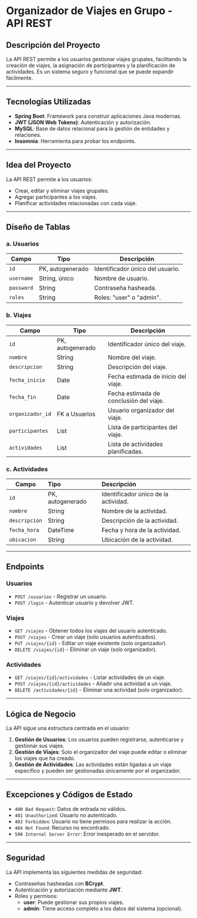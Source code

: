 # Organizador de Viajes en Grupo - API REST

## Descripción del Proyecto
La API REST permite a los usuarios gestionar viajes grupales, facilitando la creación de viajes, la asignación de participantes y la planificación de actividades. Es un sistema seguro y funcional que se puede expandir fácilmente.

---

## Tecnologías Utilizadas
- **Spring Boot**: Framework para construir aplicaciones Java modernas.
- **JWT (JSON Web Tokens)**: Autenticación y autorización.
- **MySQL**: Base de datos relacional para la gestión de entidades y relaciones.
- **Insomnia**: Herramienta para probar los endpoints.

---

## Idea del Proyecto
La API REST permite a los usuarios:
- Crear, editar y eliminar viajes grupales.
- Agregar participantes a los viajes.
- Planificar actividades relacionadas con cada viaje.

---

## Diseño de Tablas

### **a. Usuarios**
| Campo       | Tipo             | Descripción                              |
|-------------|------------------|------------------------------------------|
| `id`        | PK, autogenerado | Identificador único del usuario.         |
| `username`  | String, único    | Nombre de usuario.                       |
| `password`  | String           | Contraseña hasheada.                     |
| `roles`     | String           | Roles: "user" o "admin".                 |

### **b. Viajes**
| Campo           | Tipo             | Descripción                              |
|------------------|------------------|------------------------------------------|
| `id`            | PK, autogenerado | Identificador único del viaje.           |
| `nombre`        | String           | Nombre del viaje.                        |
| `descripcion`   | String           | Descripción del viaje.                   |
| `fecha_inicio`  | Date             | Fecha estimada de inicio del viaje.      |
| `fecha_fin`     | Date             | Fecha estimada de conclusión del viaje.  |
| `organizador_id`| FK a Usuarios    | Usuario organizador del viaje.           |
| `participantes` | List<Usuario>    | Lista de participantes del viaje.        |
| `actividades`   | List<Actividad>  | Lista de actividades planificadas.       |

### **c. Actividades**
| Campo         | Tipo             | Descripción                                |
|---------------|:-----------------|:-------------------------------------------|
| `id`          | PK, autogenerado | Identificador único de la actividad.       |
| `nombre`      | String           | Nombre de la actividad.                    |
| `descripcion` | String          | Descripción de la actividad.               |
| `fecha_hora`  | DateTime         | Fecha y hora de la actividad.              |
| `ubicacion`   | String           | Ubicación de la actividad.                 |

---

## Endpoints

### **Usuarios**
- `POST /usuarios` - Registrar un usuario.
- `POST /login` - Autenticar usuario y devolver JWT.

### **Viajes**
- `GET /viajes` - Obtener todos los viajes del usuario autenticado.
- `POST /viajes` - Crear un viaje (solo usuarios autenticados).
- `PUT /viajes/{id}` - Editar un viaje existente (solo organizador).
- `DELETE /viajes/{id}` - Eliminar un viaje (solo organizador).

### **Actividades**
- `GET /viajes/{id}/actividades` - Listar actividades de un viaje.
- `POST /viajes/{id}/actividades` - Añadir una actividad a un viaje.
- `DELETE /actividades/{id}` - Eliminar una actividad (solo organizador).

---

## Lógica de Negocio
La API sigue una estructura centrada en el usuario:
1. **Gestión de Usuarios**: Los usuarios pueden registrarse, autenticarse y gestionar sus viajes.
2. **Gestión de Viajes**: Solo el organizador del viaje puede editar o eliminar los viajes que ha creado.
3. **Gestión de Actividades**: Las actividades están ligadas a un viaje específico y pueden ser gestionadas únicamente por el organizador.

---

## Excepciones y Códigos de Estado
- `400 Bad Request`: Datos de entrada no válidos.
- `401 Unauthorized`: Usuario no autenticado.
- `403 Forbidden`: Usuario no tiene permisos para realizar la acción.
- `404 Not Found`: Recurso no encontrado.
- `500 Internal Server Error`: Error inesperado en el servidor.

---

## Seguridad
La API implementa las siguientes medidas de seguridad:
- Contraseñas hasheadas con **BCrypt**.
- Autenticación y autorización mediante **JWT**.
- Roles y permisos:
  - **user**: Puede gestionar sus propios viajes.
  - **admin**: Tiene acceso completo a los datos del sistema (opcional).
